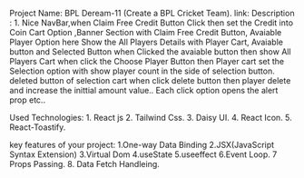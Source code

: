 Project Name: BPL Deream-11 (Create a BPL Cricket Team).
link:
Description : 1. Nice NavBar,when Claim Free Credit Button Click then set the Credit into Coin Cart Option ,Banner Section with Claim Free Credit Button, Avaiable Player Option here Show the All Players Details with Player Cart, Avaiable button and Selected Button when Clicked the avaiable button then show All Players Cart when click the Choose Player Button then Player cart set the Selection option with show player count in the side of selection button. deleted button of selection cart when click delete button then player delete and increase the inittial amount value.. Each click option opens the alert prop etc..

Used Technologies: 
    1. React js
    2. Tailwind Css.
    3. Daisy UI.
    4. React Icon.
    5. React-Toastify.

key features of your project:
    1.One-way Data Binding
    2.JSX(JavaScript Syntax Extension)
    3.Virtual Dom
    4.useState
    5.useeffect
    6.Event Loop.
    7 Props Passing.
    8. Data Fetch Handleing.
    


